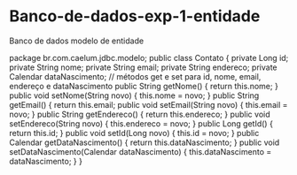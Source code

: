# Banco-de-dados-exp-1-entidade
Banco de dados modelo de entidade

package	br.com.caelum.jdbc.modelo;
		public class Contato	{
						private	Long	id;
						private	String	nome;
						private	String	email;
						private	String	endereco;
						private	Calendar	dataNascimento;
				//	métodos	get	e	set	para	id,	nome,	email,	endereço	e	dataNascimento
				public	String	getNome() {
						return this.nome;
				}
				public	void	setNome(String	novo) {
						this.nome	=	novo;
				}
				public	String	getEmail() {
						return this.email;
public	void	setEmail(String	novo) {
						this.email	=	novo;
				}
				public	String	getEndereco() {
						return this.endereco;
				}
				public	void	setEndereco(String	novo) {
						this.endereco	=	novo;
				}
				public	Long	getId() {
						return this.id;
				}
				public	void	setId(Long	novo) {
						this.id	=	novo;
				}
				public	Calendar	getDataNascimento() {
						return this.dataNascimento;
				}
				public	void	setDataNascimento(Calendar	dataNascimento) {
						this.dataNascimento	=	dataNascimento;
				}
		}
